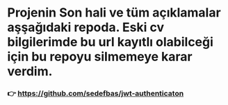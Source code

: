 # Projenin Son hali ve tüm açıklamalar aşşağıdaki repoda. Eski cv bilgilerimde bu url kayıtlı olabilceği için bu repoyu silmemeye karar verdim. 
### 👉 https://github.com/sedefbas/jwt-authenticaton
